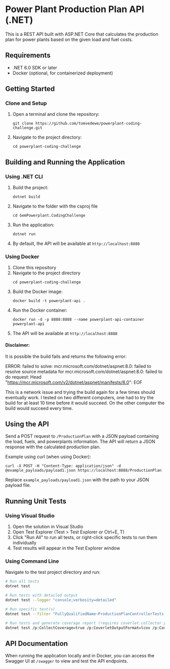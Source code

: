 # Power Plant Production Plan API (.NET)

This is a REST API built with ASP.NET Core that calculates the production plan for power plants based on the given load and fuel costs.

## Requirements

- .NET 6.0 SDK or later
- Docker (optional, for containerized deployment)

## Getting Started

### Clone and Setup

1. Open a terminal and clone the repository:
	```
   git clone https://github.com/tomvedewe/powerplant-coding-challenge.git
   ```
2. Navigate to the project directory:
	```
	cd powerplant-coding-challenge
	```
## Building and Running the Application

### Using .NET CLI

1. Build the project:
   ```
   dotnet build
   ```
2. Navigate to the folder with the csproj file
    ```
   cd GemPowerplant.CodingChallenge
   ```
3. Run the application:
   ```
   dotnet run
   ```
3. By default, the API will be available at `http://localhost:8888`

### Using Docker

1. Clone this repository
2. Navigate to the project directory
    ```
	cd powerplant-coding-challenge
	```
3. Build the Docker image:
   ```
   docker build -t powerplant-api .
   ```
4. Run the Docker container:
   ```
   docker run -d -p 8888:8888 --name powerplant-api-container powerplant-api
   ```
5. The API will be available at `http://localhost:8888`

#### Disclaimer:
It is possible the build fails and returns the following error: 

ERROR: failed to solve: mcr.microsoft.com/dotnet/aspnet:8.0: failed to resolve source metadata for mcr.microsoft.com/dotnet/aspnet:8.0: failed to do request: Head "https://mcr.microsoft.com/v2/dotnet/aspnet/manifests/8.0": EOF

This is a network issue and trying the build again for a few times should eventually work. I tested on two different computers, one had to try the build for at least 10 time before it would succeed. On the other computer the build would succeed every time.

## Using the API

Send a POST request to `/ProductionPlan` with a JSON payload containing the load, fuels, and powerplants information. The API will return a JSON response with the calculated production plan.

Example using curl (when using Docker):
```
curl -X POST -H "Content-Type: application/json" -d @example_payloads/payload1.json https://localhost:8888/ProductionPlan
```

Replace `example_payloads/payload1.json` with the path to your JSON payload file.

## Running Unit Tests

### Using Visual Studio
1. Open the solution in Visual Studio
2. Open Test Explorer (Test > Test Explorer or Ctrl+E, T)
3. Click "Run All" to run all tests, or right-click specific tests to run them individually
4. Test results will appear in the Test Explorer window

### Using Command Line
Navigate to the test project directory and run:
```bash
# Run all tests
dotnet test

# Run tests with detailed output
dotnet test --logger "console;verbosity=detailed"

# Run specific test(s)
dotnet test --filter "FullyQualifiedName~ProductionPlanControllerTests.CalculateProductionPlan_ValidRequest_ReturnsOkResult"

# Run tests and generate coverage report (requires coverlet.collector package)
dotnet test /p:CollectCoverage=true /p:CoverletOutputFormat=lcov /p:CoverletOutput=./lcov.info
```

## API Documentation

When running the application locally and in Docker, you can access the Swagger UI at `/swagger` to view and test the API endpoints.